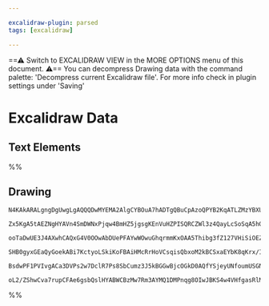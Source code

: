 ```yaml
---

excalidraw-plugin: parsed
tags: [excalidraw]

---
```

==⚠  Switch to EXCALIDRAW VIEW in the MORE OPTIONS menu of this document. ⚠== You can decompress Drawing data with the command palette: 'Decompress current Excalidraw file'. For more info check in plugin settings under 'Saving'


# Excalidraw Data

## Text Elements
%%
## Drawing
```compressed-json
N4KAkARALgngDgUwgLgAQQQDwMYEMA2AlgCYBOuA7hADTgQBuCpAzoQPYB2KqATLZMzYBXUtiRoIACyhQ4zZAHoFAc0JRJQgEYA6bGwC2CgF7N6hbEcK4OCtptbErHALRY8RMpWdx8Q1TdIEfARcZgRmBShcZQUebQBObR4aOiCEfQQOKGZuAG1wMFAwYogSbggYAAYAFjhiGAApAAk9AHEAZSaGzAB9TUwASQBBACUU4shYRHLA7CiOZWDxksxu

Zx5KgA5tAEZNgHYAVn4SmDWNxPjqw4BmHZ5jgsgKEnVuHZPISQRCZWl3z4QayLcSoSqA5hQUhsADWCAAwmx8GxSOUAMQ7BCYzHLSCaXDYGHKaFCDjERHI1ESKHWZhwXCBLK4iAAM0I+Hw7VgSwkgg8zMh0LhAHVXpJuHwnhBBbCEFyYDz0HyyoCSX8OOEcmgPlK2PTsGoztrKuCpcThHABsQtahcgBdQEs8gZK3cDhCDmAwhkrDlXCVZkkska5g2

ooTaDwUE3J4AXwhCAQxG4V0OOwAbDUePFAYwWOwuGhqrmmKxOAA5Thibg3fZ127VHiSiOEZgAETSUCT3ChQgQgM0wjJAFFghksjb7YChHVcF3k9r9tVNjx0+meHXKvsboCiBwYW6Pfhd2xCd20CyCGECrHwA66Lg4HAuXPQeHoN8MuUiH8oMsGIQCAUAAQgSRJBuSSIouiLKwXB/7YCIjJQAMXb6FyQoIlBVLoBiWL4QhSGZChaGgYS5qkpBlLlD

SHB0gyxGEaQyGoekABi7KctyoLSkiKoFBAiHMcRrHoVCsqisQbxoM2kBCSxaEYbK8qKrx/InIJRFZKJIzCOqmoAgJ8kiWhADy+qGu8JoacZ2loWxnBQGxuD6OyRqoI8JS2SR7GOe0hBGKCGw2VpPn6AAKlgUBDD+hboMELJ/iFwl2ekL6kNFzFsBQ3y4AuqDup6RmhaJw5kkMWU5SE+VApVTEKekFXQhQ4VRjMQ7JhpzDYNCHIABrcIc6aHNomw3

BsdwPF1PVIvgACa3DVPs2w7DclR7Ps8SbCumz3J5kBGGwBjcOGkD0AQfYSjeyUNfoumUSGNoQBB/7EiQ/mBRKpolG9xBcggcCDRpv0ALJsMQCBlbgmjBPll74GEwOkCQFLQWgp0QMBSI1aQyj4gAFDwOz7NQvDE6TRMk2C2iHAAlMyIwIMoHoMjMeO4ITa0U1zvA85UNP09dxUpVASlwuZUAFjahXHgJTouQgjM+sjCwnVKmTQ7DPakH2gLYEQgN

oL2/ZShwCva7rupCFAe6gsbQslHYABWCBzMw7Rm3AYMQ1DMPnqg8OIwJBKS4w4VHfgasRlMPFhMEcwFsyiGQgYrXTGgMsnmecNXibEb4KE0UJ2HEeHhyN7gPGdBssEYa3rGQA===
```
%%